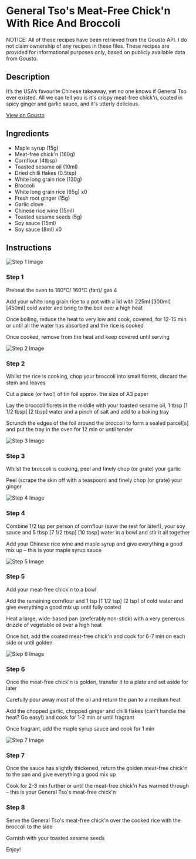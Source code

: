 # General Tso's Meat-Free Chick'n With Rice And Broccoli

NOTICE: All of these recipes have been retrieved from the Gousto API. I do not claim ownership of any recipes in these files. These recipes are provided for informational purposes only, based on publicly available data from Gousto.

## Description

It’s the USA’s favourite Chinese takeaway, yet no one knows if General Tso ever existed. All we can tell you is it's crispy meat-free chick'n, coated in spicy ginger and garlic sauce, and it's utterly delicious.

[View on Gousto](https://www.gousto.co.uk/recipes/cookbook/general-tsos-meat-free-chicken-with-rice-broccoli)

## Ingredients

- Maple syrup (15g)
- Meat-free chick'n (160g)
- Cornflour (4tbsp)
- Toasted sesame oil (10ml)
- Dried chilli flakes (0.5tsp)
- White long grain rice (130g)
- Broccoli
- White long grain rice (65g) x0
- Fresh root ginger (15g)
- Garlic clove
- Chinese rice wine (15ml)
- Toasted sesame seeds (5g)
- Soy sauce (15ml)
- Soy sauce (8ml) x0

## Instructions

![Step 1 Image](https://production-media.gousto.co.uk/cms/recipe-step-image/Step-1-1647358605310-x200.jpg)

### Step 1

Preheat the oven to 180°C/ 160°C (fan)/ gas 4

Add your white long grain rice to a pot with a lid with 225ml <span class="text-purple">[300ml]</span> <span class="text-danger">[450ml]</span> cold water and bring to the boil over a high heat

Once boiling, reduce the heat to very low and cook, covered, for 12-15 min or until all the water has absorbed and the rice is cooked

Once cooked, remove from the heat and keep covered until serving

![Step 2 Image](https://production-media.gousto.co.uk/cms/recipe-step-image/Step-2-1647358609960-x200.jpg)

### Step 2

Whilst the rice is cooking, chop your broccoli into small florets, discard the stem and leaves

Cut a<span class="text-danger"> </span>piece (or two!) of tin foil approx. the size of A3 paper

Lay the broccoli florets in the middle with your toasted sesame oil, 1 tbsp <span class="text-purple">[1 1/2 tbsp]</span> <span class="text-danger">[2 tbsp] </span>water and a pinch of salt and add to a baking tray

Scrunch the edges of the foil around the broccoli to form a sealed parcel[s] and put the tray in the oven for 12 min or until tender

![Step 3 Image](https://production-media.gousto.co.uk/cms/recipe-step-image/Step-3-1647358613204-x200.jpg)

### Step 3

Whilst the broccoli is cooking, peel and finely chop (or grate) your garlic

Peel (scrape the skin off with a teaspoon) and finely chop (or grate) your ginger

![Step 4 Image](https://production-media.gousto.co.uk/cms/recipe-step-image/Step-4-1647358618081-x200.jpg)

### Step 4

Combine 1/2 tsp per person of cornflour (save the rest for later!), your soy sauce and 5 tbsp <span class="text-purple">[7 1/2 tbsp]</span> <span class="text-danger">[10 tbsp]</span> water in a bowl and stir it all together

Add your Chinese rice wine and maple syrup and give everything a good mix up – this is your maple syrup sauce

![Step 5 Image](https://production-media.gousto.co.uk/cms/recipe-step-image/Step-5-1647358637148-x200.jpg)

### Step 5

Add your meat-free chick'n to a bowl

Add the remaining cornflour and 1 tsp <span class="text-purple">[1 1/2 tsp]</span><span class="text-danger"> [2 tsp]</span> of cold water and give everything a good mix up until fully coated

Heat a large, wide-based pan (preferably non-stick) with a very generous drizzle of vegetable oil over a high heat

Once hot, add the coated meat-free chick'n and cook for 6-7 min on each side or until golden

![Step 6 Image](https://production-media.gousto.co.uk/cms/recipe-step-image/Step-6-1647358641746-x200.jpg)

### Step 6

Once the meat-free chick'n is golden, transfer it to a plate and set aside for later

Carefully pour away most of the oil and return the pan to a medium heat

Add the chopped garlic, chopped ginger and chilli flakes (can't handle the heat? Go easy!) and cook for 1-2 min or until fragrant

Once fragrant, add the maple syrup sauce and cook for 1 min

![Step 7 Image](https://production-media.gousto.co.uk/cms/recipe-step-image/Step-7-1647358645298-x200.jpg)

### Step 7

Once the sauce has slightly thickened, return the golden meat-free chick'n to the pan and give everything a good mix up

Cook for 2-3 min further or until the meat-free chick'n has warmed through – this is your General Tso's meat-free chick'n

### Step 8

Serve the General Tso's meat-free chick'n over the cooked rice with the broccoli to the side

Garnish with your toasted sesame seeds

Enjoy!

